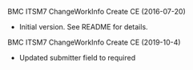 BMC ITSM7 ChangeWorkInfo Create CE (2016-07-20)
* Initial version.  See README for details.

BMC ITSM7 ChangeWorkInfo Create CE (2019-10-4)
* Updated submitter field to required

